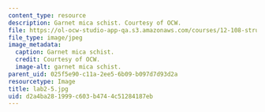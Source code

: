 ```yaml
---
content_type: resource
description: Garnet mica schist. Courtesy of OCW.
file: https://ol-ocw-studio-app-qa.s3.amazonaws.com/courses/12-108-structure-of-earth-materials-fall-2004/d2a4ba281999c603b4744c51284187eb_lab2-5.jpg
file_type: image/jpeg
image_metadata:
  caption: Garnet mica schist.
  credit: Courtesy of OCW.
  image-alt: garnet mica schist.
parent_uid: 025f5e90-c11a-2ee5-6b09-b097d7d93d2a
resourcetype: Image
title: lab2-5.jpg
uid: d2a4ba28-1999-c603-b474-4c51284187eb
---
```

